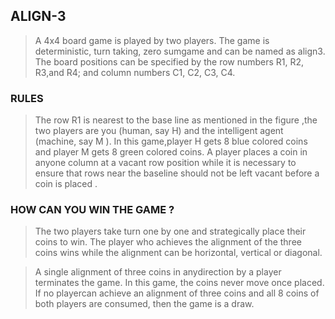 ## ALIGN-3 
>A 4x4 board game is played by two players. The game is deterministic, turn taking, zero sumgame and can be named as align3. The board positions can be specified by the row numbers R1, R2, R3,and R4; and column numbers C1, C2, C3, C4. 

### RULES
>The row R1 is nearest to the base line as mentioned in the figure ,the two players are you (human, say H) and the intelligent agent (machine, say M ). In this game,player H gets 8 blue colored coins and player M gets 8 green colored coins. A player places a coin in anyone column at a vacant row position while it is necessary to ensure that rows near the baseline should not be left vacant before a coin is placed . 

### HOW CAN YOU WIN THE GAME ?

>The two players take turn one by one and strategically place their coins to win. The player who achieves the alignment of the three coins wins while the alignment can be horizontal, vertical or diagonal. 

>A single alignment of three coins in anydirection by a player terminates the game. In this game, the coins never move once placed. If no playercan achieve an alignment of three coins and all 8 coins of both players are consumed, then the game is a draw. 